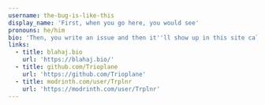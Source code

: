 ```yaml
---
username: the-bug-is-like-this
display_name: 'First, when you go here, you would see'
pronouns: he/him
bio: 'Then, you write an issue and then it''ll show up in this site called'
links:
  - title: blahaj.bio
    url: 'https://blahaj.bio/'
  - title: github.com/Trioplane
    url: 'https://github.com/Trioplane'
  - title: modrinth.com/user/Trplnr
    url: 'https://modrinth.com/user/Trplnr'
---
```


